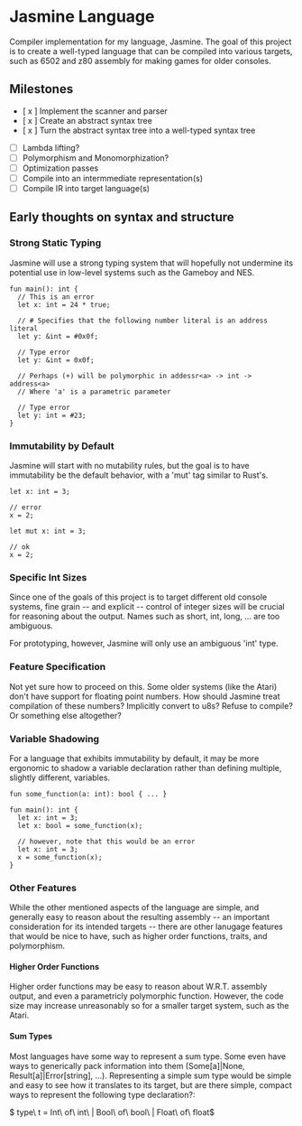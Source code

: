 # Jasmine Language

Compiler implementation for my language, Jasmine. The goal of this project is
to create a well-typed language that can be compiled into various targets, such as 6502 and z80 assembly for making games for older consoles.

## Milestones

- [ x ] Implement the scanner and parser
- [ x ] Create an abstract syntax tree
- [ x ] Turn the abstract syntax tree into a well-typed syntax tree
- [   ] Lambda lifting?
- [   ] Polymorphism and Monomorphization?
- [   ] Optimization passes
- [   ] Compile into an intermmediate representation(s)
- [   ] Compile IR into target language(s)

## Early thoughts on syntax and structure

### Strong Static Typing

Jasmine will use a strong typing system that will hopefully not undermine its
potential use in low-level systems such as the Gameboy and NES.

```
fun main(): int {
  // This is an error
  let x: int = 24 * true;

  // # Specifies that the following number literal is an address literal
  let y: &int = #0x0f;

  // Type error
  let y: &int = 0x0f;

  // Perhaps (+) will be polymorphic in addessr<a> -> int -> address<a>
  // Where 'a' is a parametric parameter

  // Type error
  let y: int = #23;
}
```

### Immutability by Default

Jasmine will start with no mutability rules, but the goal is to have immutability
be the default behavior, with a 'mut' tag similar to Rust's.

```
let x: int = 3;

// error
x = 2;

let mut x: int = 3;

// ok
x = 2;
```

### Specific Int Sizes

Since one of the goals of this project is to target different old console systems,
fine grain -- and explicit -- control of integer sizes will be crucial for
reasoning about the output. Names such as short, int, long, ... are too ambiguous.

For prototyping, however, Jasmine will only use an ambiguous 'int' type.

### Feature Specification

Not yet sure how to proceed on this. Some older systems (like the Atari) don't
have support for floating point numbers. How should Jasmine treat compilation
of these numbers? Implicitly convert to u8s? Refuse to compile? Or something
else altogether?

### Variable Shadowing

For a language that exhibits immutability by default, it may be more ergonomic to shadow a variable declaration rather than defining multiple, slightly different, variables.

```
fun some_function(a: int): bool { ... }

fun main(): int {
  let x: int = 3;
  let x: bool = some_function(x);

  // however, note that this would be an error
  let x: int = 3;
  x = some_function(x);
}
```

### Other Features

While the other mentioned aspects of the language are simple, and generally easy to reason about the resulting assembly -- an important consideration for its intended targets -- there are other lanugage features that would be nice to have, such as higher order functions, traits, and polymorphism.

#### Higher Order Functions

Higher order functions may be easy to reason about W.R.T. assembly output, and even a parametricly polymorphic function. However, the code size may increase unreasonably so for a smaller target system, such as the Atari.

#### Sum Types

Most languages have some way to represent a sum type. Some even have ways to generically pack information into them (Some[a]|None, Result[a]|Error[string], ...). Representing a simple sum type would be simple and easy to see how it translates to its target, but are there simple, compact ways to represent the following type declaration?:

$ type\ t = Int\ of\ int\ | Bool\ of\ bool\ | Float\ of\ float$

